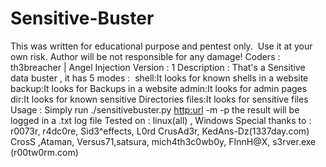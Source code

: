 # Sensitive-Buster

 This was written for educational purpose and pentest only. 
 Use it at your own risk. Author will be not responsible for any damage!
 Coders      : th3breacher | Angel Injection
 Version     : 1
 Description : That's a Sensitive data buster , it has 5 modes : 
				shell:It looks for known shells in a website
				backup:It looks for Backups in a website
				admin:It looks for admin pages
				dir:It looks for known sensitive Directories
				files:It looks for sensitive files
 Usage      :  Simply run ./sensitivebuster.py <http:url> -m <mode> -p <proxy>
               the result will be logged in a .txt log file
 Tested on  :  linux(all) , Windows
 Special thanks to :  r0073r, r4dc0re, Sid3^effects, L0rd CrusAd3r, KedAns-Dz(1337day.com)
                      CrosS ,Ataman, Versus71,satsura, mich4th3c0wb0y, FInnH@X, s3rver.exe (r00tw0rm.com)
